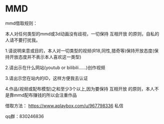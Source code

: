 # MMD
mmd借取规则：

本人对任何类型的mmd或3d动画没有歧视，一切保持 互相开放 的原则，自私的人请不要打扰我。

1.请说明来意或目的，本人对一切类型的视频(R18,同性,猎奇等)保持开放态度(保持开放态度并不表示本人喜欢这一类型)

2.请出示在什么网站(youtub or bilibili……)创作视频

3.请出示您在站内的ID，这样方便我去认证

4.作品(视频或配布模型)之和至少3个以上,因为要保持 互相开放 的原则，本人不是靠mmd配布赚钱的所以会注重作品

借取方法：
https://www.aplaybox.com/u/967798336 私信

qq群：830246836
